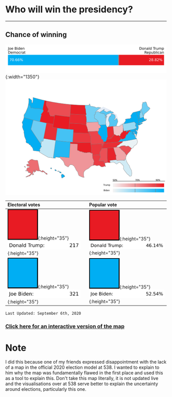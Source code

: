 # Who will win the presidency?
---
## Chance of winning
![Model Probabilities](/images/model_probability.svg){:width="1350"}
![Choropleth Map](/images/choropleth_map.svg)

|                 Electoral votes                ||                  Popular vote                  |
|:-----------------------------------------------|---|:-----------------------------------------------|
| ![Rep](/images/rep.png){:height="35"} ![EV_Incumbant](/images/ev_inc.svg){:height="35"}   |                | ![Rep](/images/rep.png){:height="35"} ![PV_Incumbant](/images/pv_inc.svg){:height="35"}   |
| ![Dem](/images/dem.png){:height="35"} ![EV_Challenger](/images/ev_chal.svg){:height="35"} |                | ![Dem](/images/dem.png){:height="35"} ![PV_Challenger](/images/pv_chal.svg){:height="35"} |

`Last Updated: September 6th, 2020`

### [Click here for an interactive version of the map](choropleth_map.html)

# Note
I did this because one of my friends expressed disappointment with the lack of a map in the official 2020 election model at 538. I wanted to explain to him why the map was fundamentally flawed in the first place and used this as a tool to explain this. Don't take this map literally, it is not updated live and the visualisations over at 538 serve better to explain the uncertainty around elections, particularly this one.
